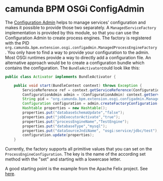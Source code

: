 # camunda BPM OSGi ConfigAdmin

The [Configuration Admin](http://wiki.osgi.org/wiki/Configuration_Admin) helps to manage services' configuration and makes it possible to provide those two separately.
A `ManagedServiceFactory` implementation is provided by this module, so that you can use the Configuration Admin to create process engines.
The factory is registered with the PID `org.camunda.bpm.extension.osgi.configadmin.ManagedProcessEngineFactory`.
You only have to find a way to provide your configuration to the admin. Most OSGi runtimes provide a way to directly add a configuration file. An alternative approach would be to create a configuration bundle which contains the configuration.
The `BundleActivator`could look like this:
```java
public class Activator implements BundleActivator {

    public void start(BundleContext context) throws Exception {
        ServiceReference ref = context.getServiceReference(ConfigurationAdmin.class.getName());
        ConfigurationAdmin admin = (ConfigurationAdmin) context.getService(ref);
        String pid = "org.camunda.bpm.extension.osgi.configadmin.ManagedProcessEngineFactory";
        Configuration configuration = admin.createFactoryConfiguration(pid, null);
        Hashtable properties = new Hashtable();
        properties.put("databaseSchemaUpdate","false");
        properties.put("jobExecutorActivate","true");
        properties.put("processEngineName","TestEngine");
        properties.put("databaseType","mysql");
        properties.put("dataSourceJndiName", "osgi:service/jdbc/test");
        configuration.update(properties);
    }
```
Currently, the factory supports all primitive values that you can set on the `ProcessEngineConfiguration`.
The key is the name of the according set method with the "set" and starting with a lowercase letter.

A good starting point is the example from the Apache Felix project. See [here](http://felix.apache.org/documentation/subprojects/apache-felix-config-admin.html).
